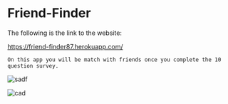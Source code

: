 # Friend-Finder


The following is the link to the website:

https://friend-finder87.herokuapp.com/



```
On this app you will be match with friends once you complete the 10 question survey.

```

   ![sadf](https://user-images.githubusercontent.com/28827821/32359283-9da1d7fa-c012-11e7-8145-85d4e436201b.JPG)



   ![cad](https://user-images.githubusercontent.com/28827821/32027399-0d9b48ca-b9a6-11e7-9bd5-26736a4efe08.JPG)
